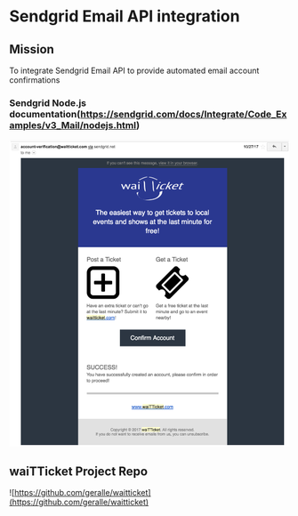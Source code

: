 # Sendgrid Email API integration

## Mission
To integrate Sendgrid Email API to provide automated email account confirmations

### Sendgrid Node.js documentation(https://sendgrid.com/docs/Integrate/Code_Examples/v3_Mail/nodejs.html)
![Email confirmation screenshot](https://github.com/leodotng/sendgridproject/blob/master/public/images/email.png)




## waiTTicket Project Repo
![https://github.com/geralle/waitticket](https://github.com/geralle/waitticket)
